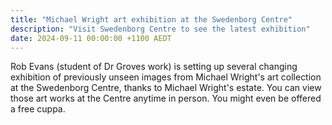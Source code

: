 ```yaml
---
title: "Michael Wright art exhibition at the Swedenborg Centre"
description: "Visit Swedenborg Centre to see the latest exhibition"
date: 2024-09-11 00:00:00 +1100 AEDT
---
```


Rob Evans (student of Dr Groves work) is setting up several changing exhibition of previously unseen images from Michael Wright's art collection at the Swedenborg Centre, thanks to Michael Wright's estate. You can view those art works at the Centre anytime in person. You might even be offered a free cuppa.